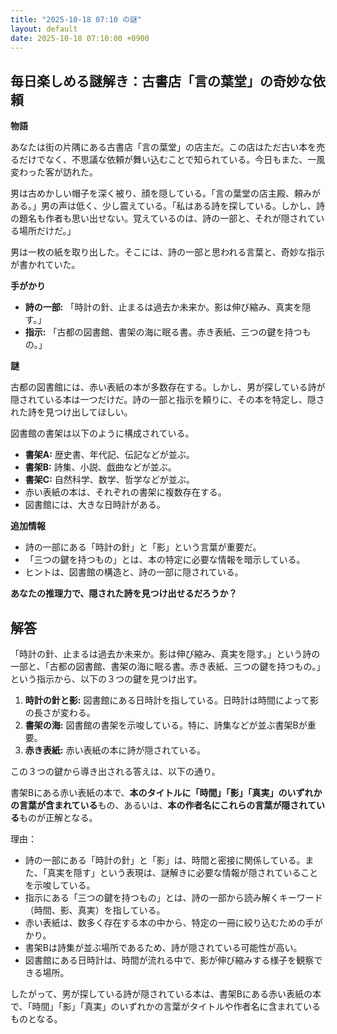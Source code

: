 ```yaml
---
title: "2025-10-18 07:10 の謎"
layout: default
date: 2025-10-18 07:10:00 +0900
---
```

## 毎日楽しめる謎解き：古書店「言の葉堂」の奇妙な依頼

**物語**

あなたは街の片隅にある古書店「言の葉堂」の店主だ。この店はただ古い本を売るだけでなく、不思議な依頼が舞い込むことで知られている。今日もまた、一風変わった客が訪れた。

男は古めかしい帽子を深く被り、顔を隠している。「言の葉堂の店主殿、頼みがある。」男の声は低く、少し震えている。「私はある詩を探している。しかし、詩の題名も作者も思い出せない。覚えているのは、詩の一部と、それが隠されている場所だけだ。」

男は一枚の紙を取り出した。そこには、詩の一部と思われる言葉と、奇妙な指示が書かれていた。

**手がかり**

*   **詩の一部:** 「時計の針、止まるは過去か未来か。影は伸び縮み、真実を隠す。」
*   **指示:** 「古都の図書館、書架の海に眠る書。赤き表紙、三つの鍵を持つもの。」

**謎**

古都の図書館には、赤い表紙の本が多数存在する。しかし、男が探している詩が隠されている本は一つだけだ。詩の一部と指示を頼りに、その本を特定し、隠された詩を見つけ出してほしい。

図書館の書架は以下のように構成されている。

*   **書架A:** 歴史書、年代記、伝記などが並ぶ。
*   **書架B:** 詩集、小説、戯曲などが並ぶ。
*   **書架C:** 自然科学、数学、哲学などが並ぶ。
*   赤い表紙の本は、それぞれの書架に複数存在する。
*   図書館には、大きな日時計がある。

**追加情報**

*   詩の一部にある「時計の針」と「影」という言葉が重要だ。
*   「三つの鍵を持つもの」とは、本の特定に必要な情報を暗示している。
*   ヒントは、図書館の構造と、詩の一部に隠されている。

**あなたの推理力で、隠された詩を見つけ出せるだろうか？**

## 解答

「時計の針、止まるは過去か未来か。影は伸び縮み、真実を隠す。」という詩の一部と、「古都の図書館、書架の海に眠る書。赤き表紙、三つの鍵を持つもの。」という指示から、以下の３つの鍵を見つけ出す。

1.  **時計の針と影:** 図書館にある日時計を指している。日時計は時間によって影の長さが変わる。
2.  **書架の海:** 図書館の書架を示唆している。特に、詩集などが並ぶ書架Bが重要。
3.  **赤き表紙:** 赤い表紙の本に詩が隠されている。

この３つの鍵から導き出される答えは、以下の通り。

書架Bにある赤い表紙の本で、**本のタイトルに「時間」「影」「真実」のいずれかの言葉が含まれている**もの、あるいは、**本の作者名にこれらの言葉が隠されている**ものが正解となる。

理由：

*   詩の一部にある「時計の針」と「影」は、時間と密接に関係している。また、「真実を隠す」という表現は、謎解きに必要な情報が隠されていることを示唆している。
*   指示にある「三つの鍵を持つもの」とは、詩の一部から読み解くキーワード（時間、影、真実）を指している。
*   赤い表紙は、数多く存在する本の中から、特定の一冊に絞り込むための手がかり。
*   書架Bは詩集が並ぶ場所であるため、詩が隠されている可能性が高い。
*   図書館にある日時計は、時間が流れる中で、影が伸び縮みする様子を観察できる場所。

したがって、男が探している詩が隠されている本は、書架Bにある赤い表紙の本で、「時間」「影」「真実」のいずれかの言葉がタイトルや作者名に含まれているものとなる。
